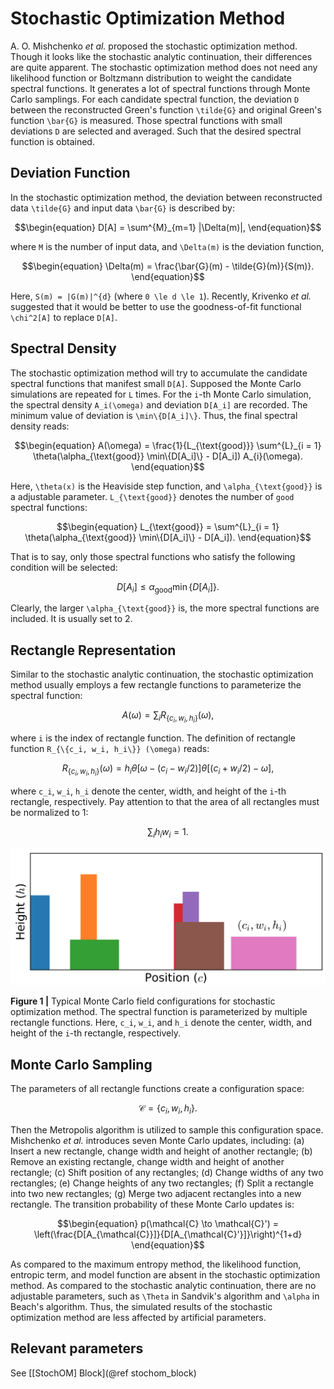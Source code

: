 # Stochastic Optimization Method

A. O. Mishchenko *et al.* proposed the stochastic optimization method. Though it looks like the stochastic analytic continuation, their differences are quite apparent. The stochastic optimization method does not need any likelihood function or Boltzmann distribution to weight the candidate spectral functions. It generates a lot of spectral functions through Monte Carlo samplings. For each candidate spectral function, the deviation ``D`` between the reconstructed Green's function ``\tilde{G}`` and original Green's function ``\bar{G}`` is measured. Those spectral functions with small deviations ``D`` are selected and averaged. Such that the desired spectral function is obtained.

## Deviation Function

In the stochastic optimization method, the deviation between reconstructed data ``\tilde{G}`` and input data ``\bar{G}`` is described by:
```math
\begin{equation}
D[A] = \sum^{M}_{m=1} |\Delta(m)|,
\end{equation}
```
where ``M`` is the number of input data, and ``\Delta(m)`` is the deviation function,
```math
\begin{equation}
\Delta(m) = \frac{\bar{G}(m) - \tilde{G}(m)}{S(m)}.
\end{equation}
```
Here, ``S(m) = |G(m)|^{d}`` (where ``0 \le d \le 1``). Recently, Krivenko *et al.* suggested that it would be better to use the goodness-of-fit functional ``\chi^2[A]`` to replace ``D[A]``.

## Spectral Density

The stochastic optimization method will try to accumulate the candidate spectral functions that manifest small ``D[A]``. Supposed the Monte Carlo simulations are repeated for ``L`` times. For the ``i``-th Monte Carlo simulation, the spectral density ``A_i(\omega)`` and deviation ``D[A_i]`` are recorded. The minimum value of deviation is ``\min\{D[A_i]\}``. Thus, the final spectral density reads:
```math
\begin{equation}
A(\omega) = \frac{1}{L_{\text{good}}} \sum^{L}_{i = 1}
\theta(\alpha_{\text{good}} \min\{D[A_i]\} - D[A_i]) A_{i}(\omega).
\end{equation}
```
Here, ``\theta(x)`` is the Heaviside step function, and ``\alpha_{\text{good}}`` is a adjustable parameter. ``L_{\text{good}}`` denotes the number of `good` spectral functions:
```math
\begin{equation}
L_{\text{good}} = \sum^{L}_{i = 1}
\theta(\alpha_{\text{good}} \min\{D[A_i]\} - D[A_i]).
\end{equation}
```
That is to say, only those spectral functions who satisfy the following condition will be selected:
```math
\begin{equation}
D[A_i] \le \alpha_{\text{good}} \min\{D[A_i]\}.
\end{equation}
```
Clearly, the larger ``\alpha_{\text{good}}`` is, the more spectral functions are included. It is usually set to 2.

## Rectangle Representation

Similar to the stochastic analytic continuation, the stochastic optimization method usually employs a few rectangle functions to parameterize the spectral function:
```math
\begin{equation}
A(\omega) = \sum_i R_{\{c_i, w_i, h_i\}} (\omega),
\end{equation}
```
where ``i`` is the index of rectangle function. The definition of rectangle function ``R_{\{c_i, w_i, h_i\}} (\omega)`` reads:
```math
\begin{equation}
R_{\{c_i, w_i, h_i\}} (\omega) =
h_i
\theta[\omega - (c_i - w_i/2)]
\theta[(c_i + w_i/2) - \omega],
\end{equation}
```
where ``c_i``, ``w_i``, ``h_i`` denote the center, width, and height of the ``i``-th rectangle, respectively. Pay attention to that the area of all rectangles must be normalized to 1:
```math
\begin{equation}
\sum_i h_i w_i = 1.
\end{equation}
```

![som.png](../assets/som.png)

**Figure 1 |** Typical Monte Carlo field configurations for stochastic optimization method. The spectral function is parameterized by multiple rectangle functions. Here, ``c_i``, ``w_i``, and ``h_i`` denote the center, width, and height of the ``i``-th rectangle, respectively.

## Monte Carlo Sampling

The parameters of all rectangle functions create a configuration space:
```math
\begin{equation}
\mathcal{C} = \{c_i, w_i, h_i\}.
\end{equation}
```
Then the Metropolis algorithm is utilized to sample this configuration space. Mishchenko *et al.* introduces seven Monte Carlo updates, including: (a) Insert a new rectangle, change width and height of another rectangle; (b) Remove an existing rectangle, change width and height of another rectangle; (c) Shift position of any rectangles; (d) Change widths of any two rectangles; (e) Change heights of any two rectangles; (f) Split a rectangle into two new rectangles; (g) Merge two adjacent rectangles into a new rectangle. The transition probability of these Monte Carlo updates is:
```math
\begin{equation}
p(\mathcal{C} \to \mathcal{C}') = \left(\frac{D[A_{\mathcal{C}}]}{D[A_{\mathcal{C}'}]}\right)^{1+d}
\end{equation}
```

As compared to the maximum entropy method, the likelihood function, entropic term, and model function are absent in the stochastic optimization method. As compared to the stochastic analytic continuation, there are no adjustable parameters, such as ``\Theta`` in Sandvik's algorithm and ``\alpha`` in Beach's algorithm. Thus, the simulated results of the stochastic optimization method are less affected by artificial parameters.

## Relevant parameters

See [[StochOM] Block](@ref stochom_block)
